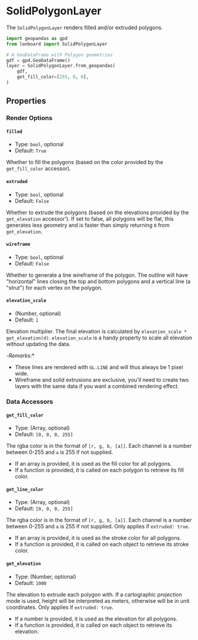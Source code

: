# SolidPolygonLayer

The `SolidPolygonLayer` renders filled and/or extruded polygons.

```py
import geopandas as gpd
from lonboard import SolidPolygonLayer

# A GeoDataFrame with Polygon geometries
gdf = gpd.GeoDataFrame()
layer = SolidPolygonLayer.from_geopandas(
    gdf,
    get_fill_color=[255, 0, 0],
)
```

## Properties

<!-- Inherits from all [Base Layer](../core/layer.md) properties. -->

### Render Options

#### `filled`

- Type: `bool`, optional
- Default: `True`

Whether to fill the polygons (based on the color provided by the
`get_fill_color` accessor).

#### `extruded`

- Type: `bool`, optional
- Default: `False`

Whether to extrude the polygons (based on the elevations provided by the
`get_elevation` accessor'). If set to false, all polygons will be flat, this
generates less geometry and is faster than simply returning `0` from `get_elevation`.

#### `wireframe`

- Type: `bool`, optional
- Default: `False`

Whether to generate a line wireframe of the polygon. The outline will have
"horizontal" lines closing the top and bottom polygons and a vertical line
(a "strut") for each vertex on the polygon.

#### `elevation_scale`

- (Number, optional)
- Default: `1`

Elevation multiplier. The final elevation is calculated by
  `elevation_scale * get_elevation(d)`. `elevation_scale` is a handy property to scale
all elevation without updating the data.

-*Remarks:**

- These lines are rendered with `GL.LINE` and will thus always be 1 pixel wide.
- Wireframe and solid extrusions are exclusive, you'll need to create two layers
  with the same data if you want a combined rendering effect.

### Data Accessors

#### `get_fill_color`

- Type: (Array, optional)
- Default: `[0, 0, 0, 255]`

The rgba color is in the format of `[r, g, b, [a]]`. Each channel is a number between 0-255 and `a` is 255 if not supplied.

- If an array is provided, it is used as the fill color for all polygons.
- If a function is provided, it is called on each polygon to retrieve its fill color.

#### `get_line_color`

- Type: (Array, optional)
- Default: `[0, 0, 0, 255]`

The rgba color is in the format of `[r, g, b, [a]]`. Each channel is a number between 0-255 and `a` is 255 if not supplied.
Only applies if `extruded: true`.

- If an array is provided, it is used as the stroke color for all polygons.
- If a function is provided, it is called on each object to retrieve its stroke color.

#### `get_elevation`

- Type: (Number, optional)
- Default: `1000`

The elevation to extrude each polygon with.
If a cartographic projection mode is used, height will be interpreted as meters,
otherwise will be in unit coordinates.
Only applies if `extruded: true`.

- If a number is provided, it is used as the elevation for all polygons.
- If a function is provided, it is called on each object to retrieve its elevation.
